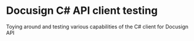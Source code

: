 # Docusign C# API client testing
Toying around and testing various capabilities of the C# client for Docusign API
